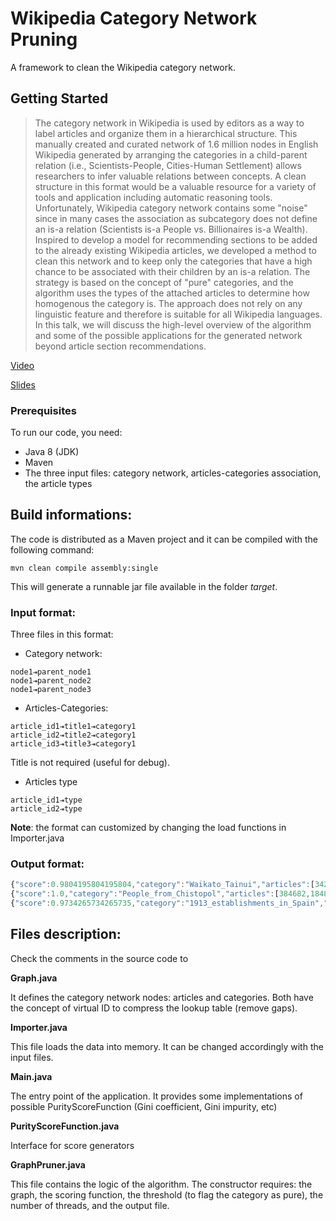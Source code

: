 # Wikipedia Category Network Pruning

A framework to clean the Wikipedia category network.

## Getting Started

> The category network in Wikipedia is used by editors as a way to label articles and organize them in a hierarchical structure. This manually created and curated network of 1.6 million nodes in English Wikipedia generated by arranging the categories in a child-parent relation (i.e., Scientists-People, Cities-Human Settlement) allows researchers to infer valuable relations between concepts. A clean structure in this format would be a valuable resource for a variety of tools and application including automatic reasoning tools. Unfortunately, Wikipedia category network contains some "noise" since in many cases the association as subcategory does not define an is-a relation (Scientists is-a People vs. Billionaires‎ is-a Wealth). Inspired to develop a model for recommending sections to be added to the already existing Wikipedia articles, we developed a method to clean this network and to keep only the categories that have a high chance to be associated with their children by an is-a relation. The strategy is based on the concept of "pure" categories, and the algorithm uses the types of the attached articles to determine how homogenous the category is. The approach does not rely on any linguistic feature and therefore is suitable for all Wikipedia languages. In this talk, we will discuss the high-level overview of the algorithm and some of the possible applications for the generated network beyond article section recommendations.

[Video](https://www.youtube.com/watch?v=ACevHs0sMMw)

[Slides](https://upload.wikimedia.org/wikipedia/commons/c/cb/Using_Wikipedia_categories_for_research.pdf)

### Prerequisites


To run our code, you need:

- Java 8 (JDK)
- Maven
- The three input files: category network, articles-categories association, the article types


## Build informations:

The code is distributed as a Maven project and it can be compiled with the following command:

```
mvn clean compile assembly:single
```

This will generate a runnable jar file available in the folder _target_.


### Input format:

Three files in this format:

* Category network: 

```
node1⇥parent_node1
node1⇥parent_node2
node1⇥parent_node3
```

* Articles-Categories: 

```
article_id1⇥title1⇥category1
article_id2⇥title2⇥category1
article_id3⇥title3⇥category1
```

Title is not required (useful for debug).


* Articles type 

```
article_id1⇥type
article_id2⇥type
```

**Note**: the format can customized by changing the load functions in Importer.java

### Output format:

```javascript
{"score":0.9804195804195804,"category":"Waikato_Tainui","articles":[342863,2728182,...,51201311]}
{"score":1.0,"category":"People_from_Chistopol","articles":[384682,18482502,479899]}
{"score":0.9734265734265735,"category":"1913_establishments_in_Spain","articles":[8312955,22525255,...,22648141]}
```

## Files description:

Check the comments in the source code to 

**Graph.java**

It defines the category network nodes: articles and categories. Both have the concept of virtual ID to compress the lookup table (remove gaps).

**Importer.java**

This file loads the data into memory. It can be changed accordingly with the input files.

**Main.java**

The entry point of the application. It provides some implementations of possible PurityScoreFunction (Gini coefficient, Gini impurity, etc)

**PurityScoreFunction.java**

Interface for score generators

**GraphPruner.java**

This file contains the logic of the algorithm. The constructor requires: the graph, the scoring function, the threshold (to flag the category as pure), the number of threads, and the output file.



